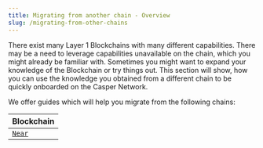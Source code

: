 ```yaml
---
title: Migrating from another chain - Overview
slug: /migrating-from-other-chains
---
```


There exist many Layer 1 Blockchains with many different capabilities. There may be a need to leverage capabilities unavailable on the chain, which you might already be familiar with. Sometimes you might want to expand your knowledge of the Blockchain or try things out. This section will show, how you can use the knowledge you obtained from a different chain to be quickly onboarded on the Casper Network.

We offer guides which will help you migrate from the following chains:

| Blockchain         | 
| ------------------ | 
| [`Near`](./near/index.md)|

